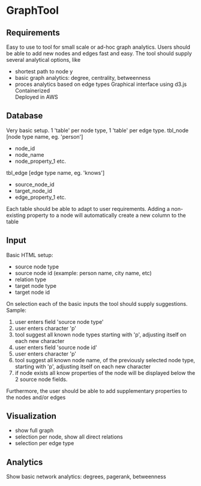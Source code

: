 # GraphTool

## Requirements
Easy to use to tool for small scale or ad-hoc graph analytics. Users should be able to add new nodes and edges fast and easy.
The tool should supply several analytical options, like
- shortest path to node y
- basic graph analytics: degree, centrality, betweenness
- proces analytics based on edge types
Graphical interface using d3.js  
Containerized  
Deployed in AWS  


## Database
Very basic setup. 1 'table' per node type, 1 'table' per edge type.
tbl_node [node type name, eg. 'person']  
- node_id
- node_name
- node_property_1 etc.

tbl_edge [edge type name, eg. 'knows']    
- source_node_id  
- target_node_id  
- edge_property_1 etc.

Each table should be able to adapt to user requirements. Adding a non-existing property to a node will automatically create a new column to the table

## Input
Basic HTML setup: 
  - source node type
  - source node id (example: person name, city name, etc)
  - relation type
  - target node type
  - target node id

On selection each of the basic inputs the tool should supply suggestions.
Sample:
1. user enters field 'source node type'
2. user enters character 'p'
3. tool suggest all known node types starting with 'p', adjusting itself on each new character
4. user enters field 'source node id'
5. user enters character 'p'
6. tool suggest all known node name, of the previously selected node type, starting with 'p', adjusting itself on each new character
7. if node exists all know properties of the node will be displayed below the 2 source node fields.

Furthermore, the user should be able to add supplementary properties to the nodes and/or edges

## Visualization
- show full graph
- selection per node, show all direct relations
- selection per edge type

## Analytics
Show basic network analytics: degrees, pagerank, betweenness 



